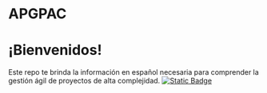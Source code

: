 # APGPAC
# ¡Bienvenidos!
Este repo te brinda la información en español necesaria para comprender la gestión ágil de proyectos de alta complejidad.
[![Static Badge](https://img.shields.io/badge/Maestria_Estructuraci%C3%B3n_%C3%81gil_Proyectos_Alta_Complejidad-%233361CC?logo=Zenodo&logoColor=white&labelColor=%230452B6&link=https%3A%2F%2Fcorreajc.com%2F)](https://correajc.com/)
